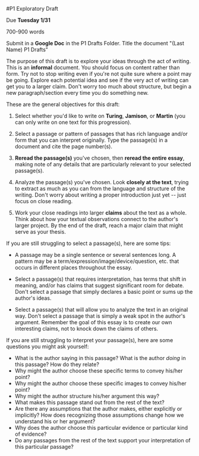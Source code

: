 #P1 Exploratory Draft

Due  **Tuesday 1/31**

700-900 words

Submit in a **Google Doc** in the P1 Drafts Folder. Title the document "(Last Name) P1 Drafts"

The purpose of this draft is to explore your ideas through the act of writing. This is an **informal** document. You should focus on content rather than form. Try not to stop writing even if you're not quite sure where a point may be going. Explore each potential idea and see if the very act of writing can get you to a larger claim. Don't worry too much about structure, but begin a new paragraph/section every time you do something new.

These are the general objectives for this draft:

1.  Select whether you'd like to write on **Turing**, **Jamison**, or **Martin** (you can only write on one text for this progression).

2.  Select a passage or pattern of passages that has rich language and/or form that you can interpret originally. Type the passage(s) in a document and cite the page number(s).

3. **Reread the passage(s)** you've chosen, then **reread the entire essay**, making note of any details that are particularly relevant to your selected passage(s).

4. Analyze the passage(s) you've chosen. Look **closely at the text**, trying to extract as much as you can from the language and structure of the writing. Don't worry about writing a proper introduction just yet -- just focus on close reading.

5. Work your close readings into larger **claims** about the text as a whole. Think about how your textual observations connect to the author's larger project. By the end of the draft, reach a major claim that might serve as your thesis.

If you are still struggling to select a passage(s), here are some tips:

- A passage may be a single sentence or several sentences long. A pattern may be a term/expression/image/device/question, etc. that occurs in different places throughout the essay.

- Select a passage(s) that requires interpretation, has terms that shift in meaning, and/or has claims that suggest significant room for debate. Don't select a passage that simply declares a basic point or sums up the author's ideas.   

- Select a passage(s) that will allow you to analyze the text in an original way. Don't select a passage that is simply a weak spot in the author's argument. Remember the goal of this essay is to create our own interesting claims, not to knock down the claims of others.

If you are still struggling to interpret your passage(s), here are some questions you might ask yourself:

- What is the author saying in this passage? What is the author *doing* in this passage? How do they relate?
- Why might the author choose these specific terms to convey his/her point?
- Why might the author choose these specific images to convey his/her point?
- Why might the author structure his/her argument this way?
- What makes this passage stand out from the rest of the text?
- Are there any assumptions that the author makes, either explicitly or implicitly? How does recognizing those assumptions change how we understand his or her argument?
- Why does the author choose this particular evidence or particular kind of evidence?
- Do any passages from the rest of the text support your interpretation of this particular passage?
